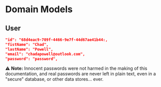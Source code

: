 # Domain Models

## User 

```json
"id": "68d4eac9-709f-4466-9e7f-44d67ae41b44:,
"fistName": "Chad",
"lastName": "Powell",
"email": "chadapowell@outlook.com",
"password": "password",
```

⚠️ **Note:** Innocent passwords were not harmed in the making of this documentation, and real passwords are never left in plain text, even in a "secure" database, or other data stores... ever. 